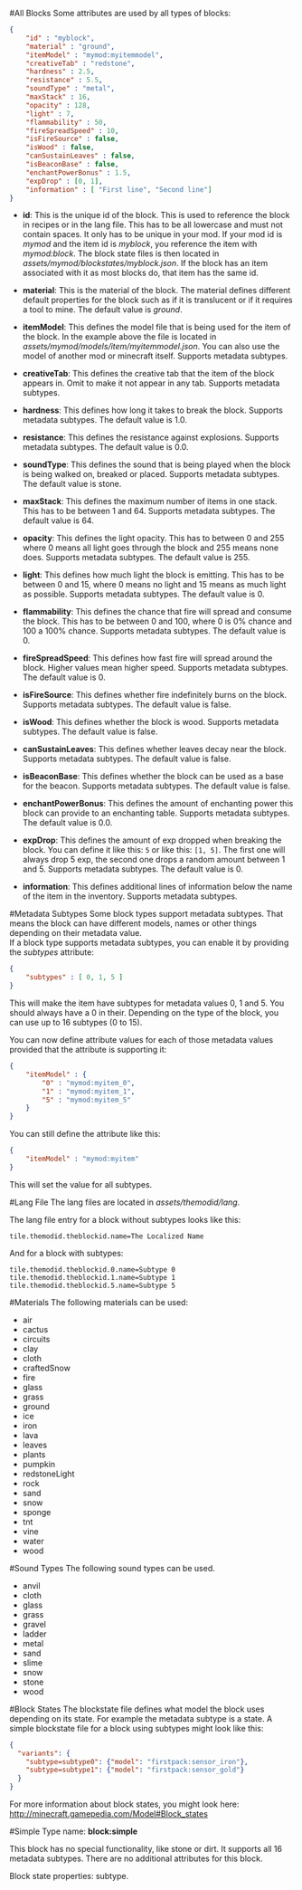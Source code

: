 #All Blocks
Some attributes are used by all types of blocks:

```json
{
	"id" : "myblock",
	"material" : "ground",
	"itemModel" : "mymod:myitemmodel",
	"creativeTab" : "redstone",
	"hardness" : 2.5,
	"resistance" : 5.5,
	"soundType" : "metal",
	"maxStack" : 16,
	"opacity" : 128,
	"light" : 7,
	"flammability" : 50,
	"fireSpreadSpeed" : 10,
	"isFireSource" : false,
	"isWood" : false,
	"canSustainLeaves" : false,
	"isBeaconBase" : false,
	"enchantPowerBonus" : 1.5,
	"expDrop" : [0, 1],
	"information" : [ "First line", "Second line"]
}
```

* __id__: This is the unique id of the block. This is used to reference the block in recipes or in the lang file. This has to be all lowercase and must not contain spaces. It only has to be unique in your mod. If your mod id is _mymod_ and the item id is _myblock_, you reference the item with _mymod:block_. The block state files is then located in _assets/mymod/blockstates/myblock.json_. If the block has an item associated with it as most blocks do, that item has the same id.

* __material__: This is the material of the block. The material defines different default properties for the block such as if it is translucent or if it requires a tool to mine. The default value is _ground_.

* __itemModel__: This defines the model file that is being used for the item of the block. In the example above the file is located in _assets/mymod/models/item/myitemmodel.json_. You can also use the model of another mod or minecraft itself. Supports metadata subtypes.

* __creativeTab__: This defines the creative tab that the item of the block appears in. Omit to make it not appear in any tab. Supports metadata subtypes.

* __hardness__: This defines how long it takes to break the block. Supports metadata subtypes. The default value is 1.0. 

* __resistance__: This defines the resistance against explosions. Supports metadata subtypes. The default value is 0.0.

* __soundType__: This defines the sound that is being played when the block is being walked on, breaked or placed. Supports metadata subtypes. The default value is stone.

* __maxStack__: This defines the maximum number of items in one stack. This has to be between 1 and 64. Supports metadata subtypes. The default value is 64.

* __opacity__: This defines the light opacity. This has to between 0 and 255 where 0 means all light goes through the block and 255 means none does. Supports metadata subtypes. The default value is 255.

* __light__: This defines how much light the block is emitting. This has to be between 0 and 15, where 0 means no light and 15 means as much light as possible. Supports metadata subtypes. The default value is 0.

* __flammability__: This defines the chance that fire will spread and consume the block. This has to be between 0 and 100, where 0 is 0% chance and 100 a 100% chance. Supports metadata subtypes. The default value is 0.

* __fireSpreadSpeed__: This defines how fast fire will spread around the block. Higher values mean higher speed. Supports metadata subtypes. The default value is 0.

* __isFireSource__: This defines whether fire indefinitely burns on the block. Supports metadata subtypes. The default value is false.

* __isWood__: This defines whether the block is wood. Supports metadata subtypes. The default value is false.

* __canSustainLeaves__: This defines whether leaves decay near the block. Supports metadata subtypes. The default value is false.

* __isBeaconBase__: This defines whether the block can be used as a base for the beacon. Supports metadata subtypes. The default value is false.

* __enchantPowerBonus__: This defines the amount of enchanting power this block can provide to an enchanting table. Supports metadata subtypes. The default value is 0.0.

* __expDrop__: This defines the amount of exp dropped when breaking the block. You can define it like this: `5` or like this: `[1, 5]`. The first one will always drop 5 exp, the second one drops a random amount between 1 and 5. Supports metadata subtypes. The default value is 0.

* __information__: This defines additional lines of information below the name of the item in the inventory. Supports metadata subtypes.

#Metadata Subtypes
Some block types support metadata subtypes. That means the block can have different models, names or other things depending on their metadata value.  
If a block type supports metadata subtypes, you can enable it by providing the _subtypes_ attribute:

```json
{
	"subtypes" : [ 0, 1, 5 ]
}
```
This will make the item have subtypes for metadata values 0, 1 and 5. You should always have a 0 in their. Depending on the type of the block, you can use up to 16 subtypes (0 to 15).

You can now define attribute values for each of those metadata values provided that the attribute is supporting it:

```json
{
	"itemModel" : {
		"0" : "mymod:myitem_0",
		"1" : "mymod:myitem_1",
		"5" : "mymod:myitem_5"
	}
}
```

You can still define the attribute like this:

```json
{
	"itemModel" : "mymod:myitem"
}
```

This will set the value for all subtypes.

#Lang File
The lang files are located in _assets/themodid/lang_.

The lang file entry for a block without subtypes looks like this:

```
tile.themodid.theblockid.name=The Localized Name
```

And for a block with subtypes:

```
tile.themodid.theblockid.0.name=Subtype 0
tile.themodid.theblockid.1.name=Subtype 1
tile.themodid.theblockid.5.name=Subtype 5
```

#Materials
The following materials can be used:

* air
* cactus
* circuits
* clay
* cloth
* craftedSnow
* fire
* glass
* grass
* ground
* ice
* iron
* lava
* leaves
* plants
* pumpkin
* redstoneLight
* rock
* sand
* snow
* sponge
* tnt
* vine
* water
* wood

#Sound Types
The following sound types can be used.

* anvil
* cloth
* glass
* grass
* gravel
* ladder
* metal
* sand
* slime
* snow
* stone
* wood

#Block States
The blockstate file defines what model the block uses depending on its state. For example the metadata subtype is a state. A simple blockstate file for a block using subtypes might look like this:

```json
{
  "variants": {
	"subtype=subtype0": {"model": "firstpack:sensor_iron"},
	"subtype=subtype1": {"model": "firstpack:sensor_gold"}
  }
}
```

For more information about block states, you might look here: http://minecraft.gamepedia.com/Model#Block_states

#Simple
Type name: __block:simple__

This block has no special functionality, like stone or dirt. It supports all 16 metadata subtypes. There are no additional attributes for this block.

Block state properties: subtype.